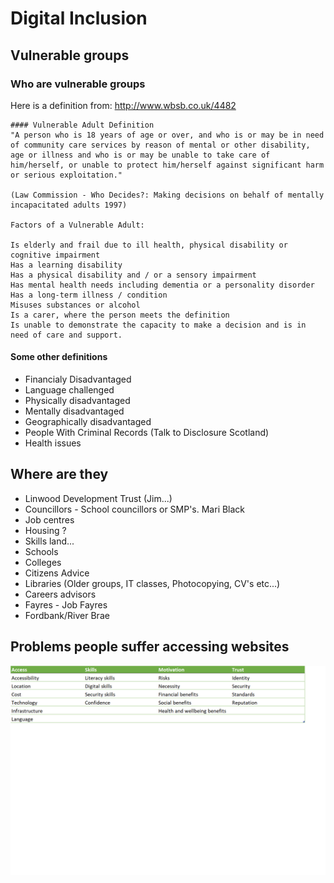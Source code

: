# Digital Inclusion

## Vulnerable groups
### Who are vulnerable groups
Here is a definition from: http://www.wbsb.co.uk/4482

```
#### Vulnerable Adult Definition
"A person who is 18 years of age or over, and who is or may be in need of community care services by reason of mental or other disability, age or illness and who is or may be unable to take care of him/herself, or unable to protect him/herself against significant harm or serious exploitation."

(Law Commission - Who Decides?: Making decisions on behalf of mentally incapacitated adults 1997)

Factors of a Vulnerable Adult:

Is elderly and frail due to ill health, physical disability or cognitive impairment
Has a learning disability
Has a physical disability and / or a sensory impairment
Has mental health needs including dementia or a personality disorder
Has a long-term illness / condition
Misuses substances or alcohol
Is a carer, where the person meets the definition
Is unable to demonstrate the capacity to make a decision and is in need of care and support.
```

#### Some other definitions
- Financialy Disadvantaged
- Language challenged
- Physically disadvantaged
- Mentally disadvantaged
- Geographically disadvantaged
- People With Criminal Records (Talk to Disclosure Scotland)
- Health issues


## Where are they
- Linwood Development Trust (Jim...)
- Councillors - School councillors or SMP's. Mari Black
- Job centres
- Housing ?
- Skills land...
- Schools
- Colleges
- Citizens Advice
- Libraries (Older groups, IT classes, Photocopying, CV's etc...)
- Careers advisors
- Fayres - Job Fayres
- Fordbank/River Brae


## Problems people suffer accessing websites
![Digital Inclusion - Problems People Suffer](images/Dinc_problems.png)

